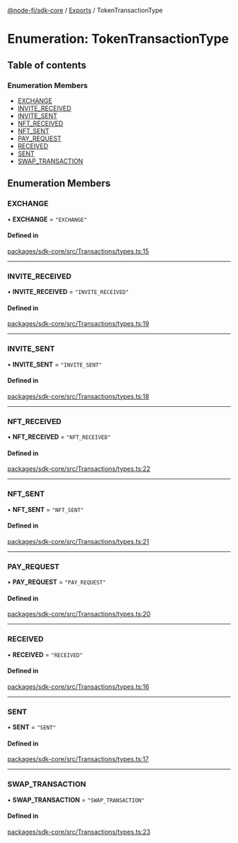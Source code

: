 [@node-fi/sdk-core](../README.md) / [Exports](../modules.md) / TokenTransactionType

# Enumeration: TokenTransactionType

## Table of contents

### Enumeration Members

- [EXCHANGE](TokenTransactionType.md#exchange)
- [INVITE\_RECEIVED](TokenTransactionType.md#invite_received)
- [INVITE\_SENT](TokenTransactionType.md#invite_sent)
- [NFT\_RECEIVED](TokenTransactionType.md#nft_received)
- [NFT\_SENT](TokenTransactionType.md#nft_sent)
- [PAY\_REQUEST](TokenTransactionType.md#pay_request)
- [RECEIVED](TokenTransactionType.md#received)
- [SENT](TokenTransactionType.md#sent)
- [SWAP\_TRANSACTION](TokenTransactionType.md#swap_transaction)

## Enumeration Members

### EXCHANGE

• **EXCHANGE** = ``"EXCHANGE"``

#### Defined in

[packages/sdk-core/src/Transactions/types.ts:15](https://github.com/Node-Fi/sdk/blob/eb73fa4/packages/sdk-core/src/Transactions/types.ts#L15)

___

### INVITE\_RECEIVED

• **INVITE\_RECEIVED** = ``"INVITE_RECEIVED"``

#### Defined in

[packages/sdk-core/src/Transactions/types.ts:19](https://github.com/Node-Fi/sdk/blob/eb73fa4/packages/sdk-core/src/Transactions/types.ts#L19)

___

### INVITE\_SENT

• **INVITE\_SENT** = ``"INVITE_SENT"``

#### Defined in

[packages/sdk-core/src/Transactions/types.ts:18](https://github.com/Node-Fi/sdk/blob/eb73fa4/packages/sdk-core/src/Transactions/types.ts#L18)

___

### NFT\_RECEIVED

• **NFT\_RECEIVED** = ``"NFT_RECEIVED"``

#### Defined in

[packages/sdk-core/src/Transactions/types.ts:22](https://github.com/Node-Fi/sdk/blob/eb73fa4/packages/sdk-core/src/Transactions/types.ts#L22)

___

### NFT\_SENT

• **NFT\_SENT** = ``"NFT_SENT"``

#### Defined in

[packages/sdk-core/src/Transactions/types.ts:21](https://github.com/Node-Fi/sdk/blob/eb73fa4/packages/sdk-core/src/Transactions/types.ts#L21)

___

### PAY\_REQUEST

• **PAY\_REQUEST** = ``"PAY_REQUEST"``

#### Defined in

[packages/sdk-core/src/Transactions/types.ts:20](https://github.com/Node-Fi/sdk/blob/eb73fa4/packages/sdk-core/src/Transactions/types.ts#L20)

___

### RECEIVED

• **RECEIVED** = ``"RECEIVED"``

#### Defined in

[packages/sdk-core/src/Transactions/types.ts:16](https://github.com/Node-Fi/sdk/blob/eb73fa4/packages/sdk-core/src/Transactions/types.ts#L16)

___

### SENT

• **SENT** = ``"SENT"``

#### Defined in

[packages/sdk-core/src/Transactions/types.ts:17](https://github.com/Node-Fi/sdk/blob/eb73fa4/packages/sdk-core/src/Transactions/types.ts#L17)

___

### SWAP\_TRANSACTION

• **SWAP\_TRANSACTION** = ``"SWAP_TRANSACTION"``

#### Defined in

[packages/sdk-core/src/Transactions/types.ts:23](https://github.com/Node-Fi/sdk/blob/eb73fa4/packages/sdk-core/src/Transactions/types.ts#L23)
